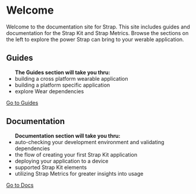 <h1>Welcome</h1>

<p>Welcome to the documentation site for Strap.  This site includes guides and documentation for the Strap Kit and Strap Metrics.  Browse the sections on the left to explore the power Strap can bring to your werable application.</p>

<div class='col-xs-12 col-sm-6'>

<h2><i class="icon-notebook"></i> Guides</h2>

<ul class="no-style">
<b>The Guides section will take you thru:</b>
<li><i class="text-green icon-check"></i> building a cross platform wearable application</li>
<li><i class="text-green icon-check"></i> building a platform specific application</li>
<li><i class="text-green icon-check"></i> explore Wear dependencies</li>
</ul>

<a class="btn btn-secondary btn-sm vert-margined" data-toggle="collapse" data-target=".navbar-collapse" href="/guides/strapkit"><i class="icon-notebook"></i> Go to Guides</a>

</div>
<div class='col-xs-12 col-sm-6'>

<h2><i class="icon-api"></i> Documentation</h2>

<ul class="no-style">
<b>Documentation section will take you thru:</b>
<li><i class="text-green icon-check"></i> auto-checking your development environment and validating dependencies</li>
<li><i class="text-green icon-check"></i> the flow of creating your first Strap Kit application</li>
<li><i class="text-green icon-check"></i> deploying your application to a device</li>
<li><i class="text-green icon-check"></i> supported Strap Kit elements</li>
<li><i class="text-green icon-check"></i> utilizing Strap Metrics for greater insights into usage</li>
</ul>

<a class="btn btn-secondary btn-sm vert-margined" data-toggle="collapse" data-target=".navbar-collapse" href="/docs/strapkit"><i class="icon-api"></i> Go to Docs</a>

</div>